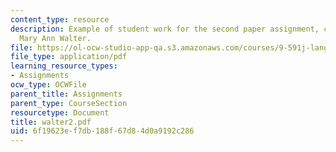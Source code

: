 ```yaml
---
content_type: resource
description: Example of student work for the second paper assignment, courtesy of
  Mary Ann Walter.
file: https://ol-ocw-studio-app-qa.s3.amazonaws.com/courses/9-591j-language-processing-fall-2004/6f19623ef7db188f67d84d0a9192c286_walter2.pdf
file_type: application/pdf
learning_resource_types:
- Assignments
ocw_type: OCWFile
parent_title: Assignments
parent_type: CourseSection
resourcetype: Document
title: walter2.pdf
uid: 6f19623e-f7db-188f-67d8-4d0a9192c286
---
```

